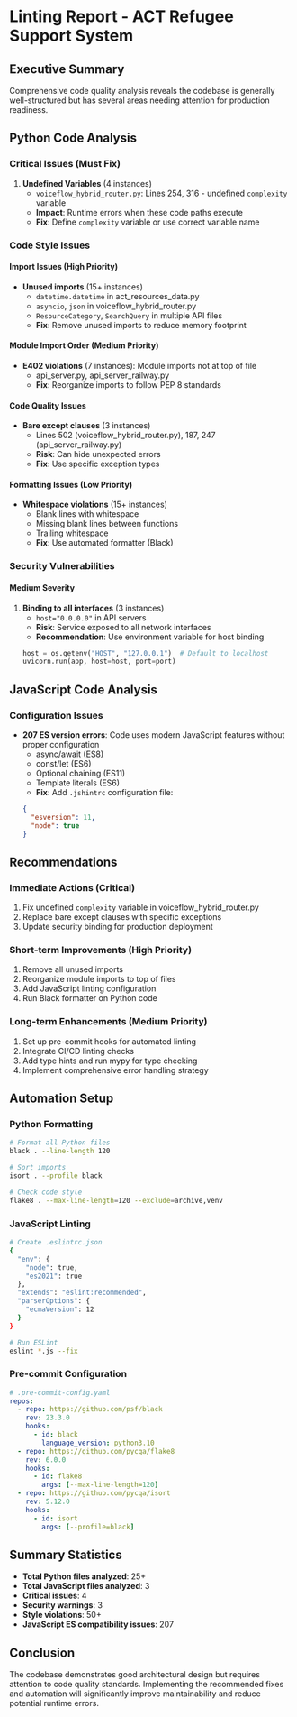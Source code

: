 # Linting Report - ACT Refugee Support System

## Executive Summary
Comprehensive code quality analysis reveals the codebase is generally well-structured but has several areas needing attention for production readiness.

## Python Code Analysis

### Critical Issues (Must Fix)
1. **Undefined Variables** (4 instances)
   - `voiceflow_hybrid_router.py`: Lines 254, 316 - undefined `complexity` variable
   - **Impact**: Runtime errors when these code paths execute
   - **Fix**: Define `complexity` variable or use correct variable name

### Code Style Issues

#### Import Issues (High Priority)
- **Unused imports** (15+ instances)
  - `datetime.datetime` in act_resources_data.py
  - `asyncio`, `json` in voiceflow_hybrid_router.py
  - `ResourceCategory`, `SearchQuery` in multiple API files
  - **Fix**: Remove unused imports to reduce memory footprint

#### Module Import Order (Medium Priority)
- **E402 violations** (7 instances): Module imports not at top of file
  - api_server.py, api_server_railway.py
  - **Fix**: Reorganize imports to follow PEP 8 standards

#### Code Quality Issues
- **Bare except clauses** (3 instances)
  - Lines 502 (voiceflow_hybrid_router.py), 187, 247 (api_server_railway.py)
  - **Risk**: Can hide unexpected errors
  - **Fix**: Use specific exception types

#### Formatting Issues (Low Priority)
- **Whitespace violations** (15+ instances)
  - Blank lines with whitespace
  - Missing blank lines between functions
  - Trailing whitespace
  - **Fix**: Use automated formatter (Black)

### Security Vulnerabilities

#### Medium Severity
1. **Binding to all interfaces** (3 instances)
   - `host="0.0.0.0"` in API servers
   - **Risk**: Service exposed to all network interfaces
   - **Recommendation**: Use environment variable for host binding
   ```python
   host = os.getenv("HOST", "127.0.0.1")  # Default to localhost
   uvicorn.run(app, host=host, port=port)
   ```

## JavaScript Code Analysis

### Configuration Issues
- **207 ES version errors**: Code uses modern JavaScript features without proper configuration
  - async/await (ES8)
  - const/let (ES6)
  - Optional chaining (ES11)
  - Template literals (ES6)
  - **Fix**: Add `.jshintrc` configuration file:
  ```json
  {
    "esversion": 11,
    "node": true
  }
  ```

## Recommendations

### Immediate Actions (Critical)
1. Fix undefined `complexity` variable in voiceflow_hybrid_router.py
2. Replace bare except clauses with specific exceptions
3. Update security binding for production deployment

### Short-term Improvements (High Priority)
1. Remove all unused imports
2. Reorganize module imports to top of files
3. Add JavaScript linting configuration
4. Run Black formatter on Python code

### Long-term Enhancements (Medium Priority)
1. Set up pre-commit hooks for automated linting
2. Integrate CI/CD linting checks
3. Add type hints and run mypy for type checking
4. Implement comprehensive error handling strategy

## Automation Setup

### Python Formatting
```bash
# Format all Python files
black . --line-length 120

# Sort imports
isort . --profile black

# Check code style
flake8 . --max-line-length=120 --exclude=archive,venv
```

### JavaScript Linting
```bash
# Create .eslintrc.json
{
  "env": {
    "node": true,
    "es2021": true
  },
  "extends": "eslint:recommended",
  "parserOptions": {
    "ecmaVersion": 12
  }
}

# Run ESLint
eslint *.js --fix
```

### Pre-commit Configuration
```yaml
# .pre-commit-config.yaml
repos:
  - repo: https://github.com/psf/black
    rev: 23.3.0
    hooks:
      - id: black
        language_version: python3.10
  - repo: https://github.com/pycqa/flake8
    rev: 6.0.0
    hooks:
      - id: flake8
        args: [--max-line-length=120]
  - repo: https://github.com/pycqa/isort
    rev: 5.12.0
    hooks:
      - id: isort
        args: [--profile=black]
```

## Summary Statistics
- **Total Python files analyzed**: 25+
- **Total JavaScript files analyzed**: 3
- **Critical issues**: 4
- **Security warnings**: 3
- **Style violations**: 50+
- **JavaScript ES compatibility issues**: 207

## Conclusion
The codebase demonstrates good architectural design but requires attention to code quality standards. Implementing the recommended fixes and automation will significantly improve maintainability and reduce potential runtime errors.
